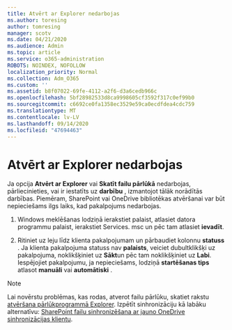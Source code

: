 ```yaml
---
title: Atvērt ar Explorer nedarbojas
ms.author: toresing
author: tomresing
manager: scotv
ms.date: 04/21/2020
ms.audience: Admin
ms.topic: article
ms.service: o365-administration
ROBOTS: NOINDEX, NOFOLLOW
localization_priority: Normal
ms.collection: Adm_O365
ms.custom: ''
ms.assetid: b8f07022-69fe-4112-a2f6-d3a6cedb966c
ms.openlocfilehash: 5bf28982533d8ca9998605cf3592f317c0ef99b0
ms.sourcegitcommit: c6692ce0fa1358ec3529e59ca0ecdfdea4cdc759
ms.translationtype: MT
ms.contentlocale: lv-LV
ms.lasthandoff: 09/14/2020
ms.locfileid: "47694463"
---
```

# <a name="open-with-explorer-isnt-working"></a>Atvērt ar Explorer nedarbojas

Ja opcija **Atvērt ar Explorer** vai **Skatīt failu pārlūkā** nedarbojas, pārliecinieties, vai ir iestatīts uz **darbību** , izmantojot tālāk norādītās darbības. Piemēram, SharePoint vai OneDrive bibliotēkas atvēršanai var būt nepieciešams ilgs laiks, kad pakalpojums nedarbojas. 
  
1. Windows meklēšanas lodziņā ierakstiet palaist, atlasiet datora programmu palaist, ierakstiet Services. msc un pēc tam atlasiet **ievadīt**.
    
2. Ritiniet uz leju līdz klienta pakalpojumam un pārbaudiet kolonnu **statuss** . Ja klienta pakalpojuma statuss nav **palaists**, veiciet dubultklikšķi uz pakalpojuma, noklikšķiniet uz **Sākt**un pēc tam noklikšķiniet uz **Labi**. Iespējojiet pakalpojumu, ja nepieciešams, lodziņā **startēšanas tips** atlasot **manuāli** vai **automātiski** . 
    
> [!NOTE]
> Lai novērstu problēmas, kas rodas, atverot failu pārlūku, skatiet rakstu [atvēršana pārlūkprogrammā Explorer](https://go.microsoft.com/fwlink/?linkid=871665). Izpētīt sinhronizāciju kā labāku alternatīvu: [SharePoint failu sinhronizēšana ar jauno OneDrive sinhronizācijas klientu](https://go.microsoft.com/fwlink/?linkid=871666). 
  

